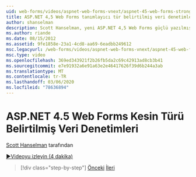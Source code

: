 ```yaml
---
uid: web-forms/videos/aspnet-web-forms-vnext/aspnet-45-web-forms-strong-typed-data-controls
title: ASP.NET 4,5 Web Forms tanımlayıcı tür belirtilmiş veri denetimleri | Microsoft Docs
author: shanselman
description: Scott Hanselman, yeni ASP.NET 4,5 Web Forms güçlü yazılmış veri denetimlerini gösterir.
ms.author: riande
ms.date: 08/15/2012
ms.assetid: 9fe1858e-23a1-4cd8-aa69-6eadbb249612
msc.legacyurl: /web-forms/videos/aspnet-web-forms-vnext/aspnet-45-web-forms-strong-typed-data-controls
msc.type: video
ms.openlocfilehash: 369ed343921f2b26fb5da2c69c42913ad8cb3b41
ms.sourcegitcommit: e7e91932a6e91a63e2e46417626f39d6b244a3ab
ms.translationtype: MT
ms.contentlocale: tr-TR
ms.lasthandoff: 03/06/2020
ms.locfileid: "78636894"
---
```

# <a name="aspnet-45-web-forms-strong-typed-data-controls"></a>ASP.NET 4.5 Web Forms Kesin Türü Belirtilmiş Veri Denetimleri

[Scott Hanselman](https://github.com/shanselman) tarafından

[&#9654;Videoyu izleyin (4 dakika)](https://channel9.msdn.com/Blogs/ASP-NET-Site-Videos/aspnet-45-web-forms-strong-typed-data-controls)

> [!div class="step-by-step"]
> [Önceki](aspnet-45-web-forms-model-binding.md)
> [İleri](aspnet-vnext-videos-bundling-and-minification.md)
